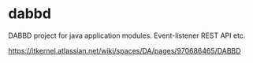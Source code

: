 # dabbd
DABBD project for java application modules.  Event-listener REST API etc.

https://itkernel.atlassian.net/wiki/spaces/DA/pages/970686465/DABBD
